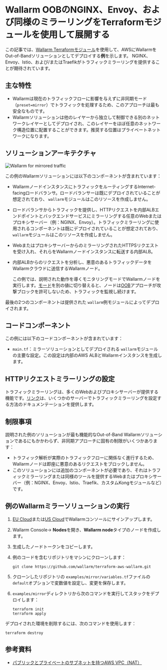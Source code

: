 # Wallarm OOBのNGINX、Envoy、および同様のミラーリングをTerraformモジュールを使用して展開する

この記事では、[Wallarm Terraformモジュール](https://registry.terraform.io/modules/wallarm/wallarm/aws/)を使用して、AWSにWallarmをOut-of-Bandソリューションとしてデプロイする**例**を示します。 NGINX、Envoy、Istio、および/またはTraefikがトラフィックミラーリングを提供することが期待されています。

## 主な特性

* Wallarmは現在のトラフィックフローに影響を与えずに非同期モード（`preset=mirror`）でトラフィックを処理するため、このアプローチは最も安全なものです。
* Wallarmソリューションは他のレイヤーから独立して制御できる別のネットワークレイヤーとしてデプロイされ、このレイヤーをほぼ任意のネットワーク構造位置に配置することができます。推奨する位置はプライベートネットワークになります。

## ソリューションアーキテクチャ

![Wallarm for mirrored traffic](https://github.com/wallarm/terraform-aws-wallarm/blob/main/images/wallarm-for-mirrored-traffic.png?raw=true)

この例のWallarmソリューションには以下のコンポーネントが含まれています：

* WallarmノードインスタンスにトラフィックをルーティングするInternet-facingロードバランサ。ロードバランサーは既にデプロイされていることが想定されており、 `wallarm`モジュールはこのリソースを作成しません。
* ロードバランサからトラフィックを提供し、HTTPリクエストを内部ALBエンドポイントとバックエンドサービスにミラーリングする任意のWebまたはプロキシサーバー（例：NGINX、Envoy）。トラフィックミラーリングに使用されるコンポーネントは既にデプロイされていることが想定されており、 `wallarm`モジュールはこのリソースを作成しません。
* WebまたはプロキシサーバーからのミラーリングされたHTTPSリクエストを受け入れ、それらをWallarmノードインスタンスに転送する内部ALB。
* 内部ALBからのリクエストを分析し、悪意のあるトラフィックデータをWallarmクラウドに送信するWallarmノード。

    この例では、説明された動作を導くモニタリングモードでWallarmノードを実行します。[モード](https://docs.wallarm.com/admin-en/configure-wallarm-mode/)を別の値に切り替えると、ノードは[OOB](https://docs.wallarm.com/installation/oob/overview/#advantages-and-limitations)アプローチが攻撃ブロックを許可しないため、トラフィックを監視し続けます。

最後の2つのコンポーネントは提供された `wallarm`例モジュールによってデプロイされます。

## コードコンポーネント

この例には以下のコードコンポーネントが含まれています：

* `main.tf`：ミラーソリューションとしてデプロイされる `wallarm`モジュールの主要な設定。この設定は内部のAWS ALBとWallarmインスタンスを生成します。

## HTTPリクエストミラーリングの設定

トラフィックミラーリングは、多くのWebおよびプロキシサーバーが提供する機能です。[リンク](https://docs.wallarm.com/installation/oob/web-server-mirroring/overview/#examples-of-web-server-configuration-for-traffic-mirroring)は、いくつかのサーバーでトラフィックミラーリングを設定する方法のドキュメンテーションを提供します。

## 制限事項

説明された例のソリューションが最も機能的なOut-of-Band Wallarmソリューションであるにもかかわらず、非同期アプローチに固有の制限がいくつかあります：

* トラフィック解析が実際のトラフィックフローに関係なく進行するため、Wallarmノードは即座に悪意のあるリクエストをブロックしません。
* このソリューションには追加のコンポーネントが必要であり、それはトラフィックミラーリングまたは同様のツールを提供するWebまたはプロキシサーバー（例：NGINX、Envoy、Istio、Traefik、カスタムKongモジュールなど）です。

## 例のWallarmミラーソリューションの実行

1. [EU Cloud](https://my.wallarm.com/nodes)または[US Cloud](https://us1.my.wallarm.com/nodes)でWallarmコンソールにサインアップします。
1. Wallarm Console→ **Nodes**を開き、**Wallarm node**タイプのノードを作成します。
1. 生成したノードトークンをコピーします。
1. 例のコードを含むリポジトリをマシンにクローンします：

    ```
    git clone https://github.com/wallarm/terraform-aws-wallarm.git
    ```
1. クローンしたリポジトリの `examples/mirror/variables.tf`ファイルの `default`オプションで変数値を設定し、変更を保存します。
1. `examples/mirror`ディレクトリから次のコマンドを実行してスタックをデプロイします：

    ```
    terraform init
    terraform apply
    ```

デプロイされた環境を削除するには、次のコマンドを使用します：

```
terraform destroy
```

## 参考資料

* [パブリックとプライベートのサブネットを持つAWS VPC（NAT）](https://docs.aws.amazon.com/vpc/latest/userguide/VPC_Scenario2.html)
